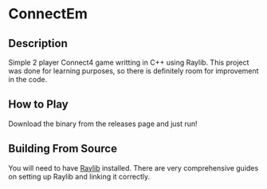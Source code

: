 # ConnectEm
## Description
Simple 2 player Connect4 game writting in C++ using Raylib. This project was done for learning purposes, so there is definitely room for improvement in the code. 
## How to Play
Download the binary from the releases page and just run!
## Building From Source
You will need to have [Raylib](https://github.com/raysan5/raylib) installed. 
There are very comprehensive guides on setting up Raylib and linking it correctly.
